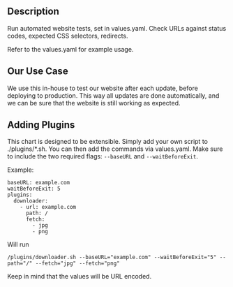 ## Description
Run automated website tests, set in values.yaml. Check URLs against status codes, expected CSS selectors, redirects.

Refer to the values.yaml for example usage.

## Our Use Case
We use this in-house to test our website after each update, before deploying to production. This way all updates are 
done automatically, and we can be sure that the website is still working as expected.

## Adding Plugins
This chart is designed to be extensible. Simply add your own script to ./plugins/*.sh. You can then add the commands via
values.yaml. Make sure to include the two required flags: `--baseURL` and `--waitBeforeExit`.

Example:
```
baseURL: example.com
waitBeforeExit: 5
plugins:
  downloader:
    - url: example.com
      path: /
      fetch:
        - jpg
        - png
```
Will run
```
/plugins/downloader.sh --baseURL="example.com" --waitBeforeExit="5" --path="/" --fetch="jpg" --fetch="png"
```
Keep in mind that the values will be URL encoded.